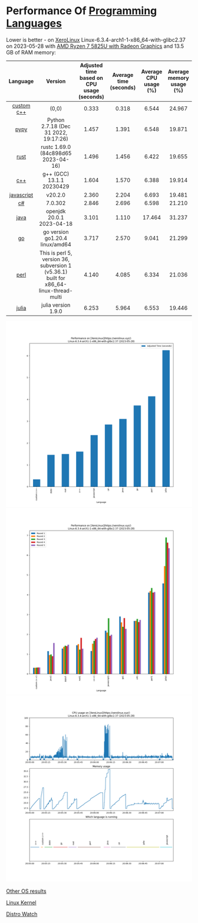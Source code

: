 # Performance Of [Programming Languages](https://www.randomguy.info/2022/07/on-linux-and-programming-languages.html)


Lower is better - on [XeroLinux](https://xerolinux.xyz/) 
Linux-6.3.4-arch1-1-x86_64-with-glibc2.37 on 2023-05-28 with [AMD Ryzen 7 5825U with Radeon Graphics](https://www.amd.com/en/products/apu/amd-ryzen-7-5825u) and 13.5 GB of RAM memory:

|                              Language                              |                                        Version                                         | Adjusted time based on CPU usage (seconds) | Average time (seconds) | Average CPU usage (%) | Average memory usage (%) |
|:------------------------------------------------------------------:|:--------------------------------------------------------------------------------------:|:------------------------------------------:|:----------------------:|:---------------------:|:------------------------:|
|              [custom c++](https://www.randomguy.info)              |                                         (0,0)                                          |                   0.333                    |         0.318          |         6.544         |          24.967          |
|             [pypy](https://en.wikipedia.org/wiki/PyPy)             |    Python 2.7.18 (Dec 31 2022, 19:17:26)     |                   1.457                    |         1.391          |         6.548         |          19.871          |
| [rust](https://en.wikipedia.org/wiki/Rust_(programming_language))  |                          rustc 1.69.0 (84c898d65 2023-04-16)                           |                   1.496                    |         1.456          |         6.422         |          19.655          |
|            [c++](https://en.wikipedia.org/wiki/C%2B%2B)            |                               g++ (GCC) 13.1.1 20230429                                |                   1.604                    |         1.570          |         6.388         |          19.914          |
|       [javascript](https://en.wikipedia.org/wiki/JavaScript)       |                                        v20.2.0                                         |                   2.360                    |         2.204          |         6.693         |          19.481          |
| [c#](https://en.wikipedia.org/wiki/C_Sharp_(programming_language)) |                                        7.0.302                                         |                   2.846                    |         2.696          |         6.598         |          21.210          |
| [java](https://en.wikipedia.org/wiki/Java_(programming_language))  |                               openjdk 20.0.1 2023-04-18                                |                   3.101                    |         1.110          |         17.464        |          31.237          |
|                       [go](https://go.dev/)                        |                            go version go1.20.4 linux/amd64                             |                   3.717                    |         2.570          |         9.041         |          21.299          |
|             [perl](https://en.wikipedia.org/wiki/Perl)             | This is perl 5, version 36, subversion 1 (v5.36.1) built for x86_64-linux-thread-multi |                   4.140                    |         4.085          |         6.334         |          21.036          |
|                  [julia](https://julialang.org/)                   |                                  julia version 1.9.0                                   |                   6.253                    |         5.964          |         6.553         |          19.446          |


![perfcomp_final](./img/perfcomp_final.png)
![perfcomp1](./img/perfcomp1.png)
![cpumem1](./img/cpumem1.png)

[Other OS results](./results_os/)

[Linux Kernel](https://kernel.org/)

[Distro Watch](https://distrowatch.com/)

